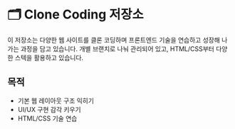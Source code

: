 # 🗂️ Clone Coding 저장소

이 저장소는 다양한 웹 사이트를 클론 코딩하며 프론트엔드 기술을 연습하고 성장해 나가는 과정을 담고 있습니다.
개별 브랜치로 나눠 관리되어 있고, HTML/CSS부터 다양한 스텍을 활용하고 있습니다.

## 목적
- 기본 웹 레이아웃 구조 익히기
- UI/UX 구현 감각 키우기
- HTML/CSS 기술 연습